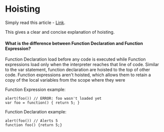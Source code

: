 # Hoisting

Simply read this article - [Link](https://www.tutorialsteacher.com/javascript/javascript-hoisting). 

This gives a clear and concise explanation of hoisting.



#### What is the difference between Function Declaration and Function Expression?

Function Declaration load before any code is executed while Function expressions load only when the interpreter reaches that line of code. Similar to the var statement, function declaration are hoisted to the top of other code.
Function expressions aren't hoisted, which allows them to retain a copy of the local variables from the scope where they were

Function Expression example:
    
    alert(foo()) // ERROR: foo wasn't loaded yet
    var foo = function() { return 5; }

Function Declaration example:

    alert(foo()) // Alerts 5
    function foo() {return 5;}